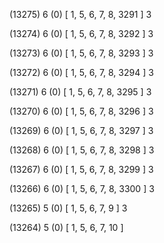 (13275) 6 (0) [ 1, 5, 6, 7, 8, 3291 ] 3 


(13274) 6 (0) [ 1, 5, 6, 7, 8, 3292 ] 3 


(13273) 6 (0) [ 1, 5, 6, 7, 8, 3293 ] 3 


(13272) 6 (0) [ 1, 5, 6, 7, 8, 3294 ] 3 


(13271) 6 (0) [ 1, 5, 6, 7, 8, 3295 ] 3 


(13270) 6 (0) [ 1, 5, 6, 7, 8, 3296 ] 3 


(13269) 6 (0) [ 1, 5, 6, 7, 8, 3297 ] 3 


(13268) 6 (0) [ 1, 5, 6, 7, 8, 3298 ] 3 


(13267) 6 (0) [ 1, 5, 6, 7, 8, 3299 ] 3 


(13266) 6 (0) [ 1, 5, 6, 7, 8, 3300 ] 3 


(13265) 5 (0) [ 1, 5, 6, 7, 9 ] 3 


(13264) 5 (0) [ 1, 5, 6, 7, 10 ]  

